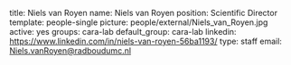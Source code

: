 title: Niels van Royen
name: Niels van Royen
position: Scientific Director
template: people-single
picture: people/external/Niels_van_Royen.jpg
active: yes
groups: cara-lab
default_group: cara-lab
linkedin: https://www.linkedin.com/in/niels-van-royen-56ba1193/
type: staff
email: Niels.vanRoyen@radboudumc.nl